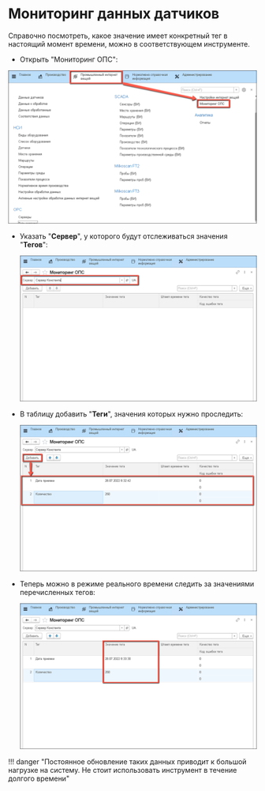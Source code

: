 # Мониторинг данных датчиков

Справочно посмотреть, какое значение имеет конкретный тег в настоящий момент времени, можно в соответствующем инструменте.

- Открыть "Мониторинг ОПС":

![image-1](Monitoring.assets/image-1.png)

- Указать "**Сервер**", у которого будут отслеживаться значения "**Тегов**":

  ![image-2](Monitoring.assets/image-2.png)

- В таблицу добавить "**Теги**", значения которых нужно проследить:

  ![image-3](Monitoring.assets/image-3.png)

- Теперь можно в режиме реального времени следить за значениями перечисленных тегов:

  ![image-4](Monitoring.assets/image-4.png)

!!! danger "Постоянное обновление таких данных приводит к большой нагрузке на систему. Не стоит использовать инструмент в течение долгого времени"
